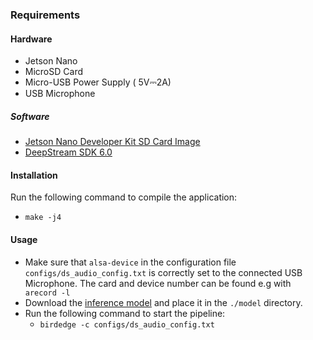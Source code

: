 ### Requirements
#### Hardware
- Jetson Nano
- MicroSD Card
- Micro-USB Power Supply ( 5V⎓2A)
- USB Microphone 
##### Software 
- [Jetson Nano Developer Kit SD Card Image](https://developer.nvidia.com/embedded/learn/get-started-jetson-nano-devkit#write)
- [DeepStream SDK 6.0](https://developer.nvidia.com/deepstream-getting-started)

#### Installation 
Run the following command to compile the application:
  * <code>make -j4</code>


#### Usage

- Make sure that <code>alsa-device</code> in the configuration file <code>configs/ds_audio_config.txt</code> 
is correctly set to the connected USB Microphone. The card and device number can be found e.g with <code> arecord -l
  </code> 
- Download the [inference model](https://pc12439.mathematik.uni-marburg.de/nextcloud/s/JPLiB2Jp8CJqxgC) and place it in the <code>./model</code> directory.
- Run the following command to start the pipeline:
  * <code>birdedge -c configs/ds_audio_config.txt</code> 